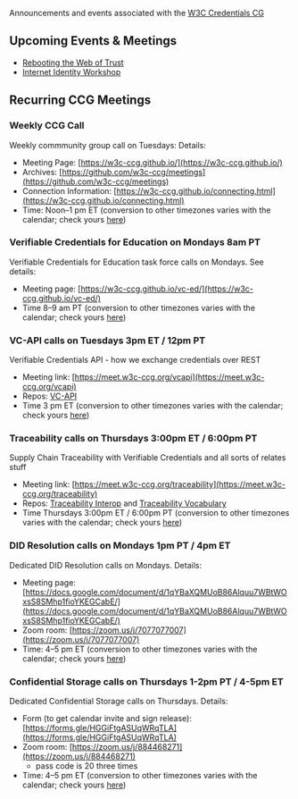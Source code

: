 Announcements and events associated with the [W3C Credentials CG](https://w3c-ccg.github.io)

## Upcoming Events & Meetings

- [Rebooting the Web of Trust](https://www.weboftrust.info/)
- [Internet Identity Workshop](https://internetidentityworkshop.com/)

## Recurring CCG Meetings

### Weekly CCG Call

Weekly commmunity group call on Tuesdays: Details:

- Meeting Page: [https://w3c-ccg.github.io/](https://w3c-ccg.github.io/)
- Archives: [https://github.com/w3c-ccg/meetings](https://github.com/w3c-ccg/meetings)
- Connection Information: [https://w3c-ccg.github.io/connecting.html](https://w3c-ccg.github.io/connecting.html)
- Time: Noon–1 pm ET (conversion to other timezones varies with the calendar; check yours [here](https://www.timeanddate.com/worldclock/converter.html))


### Verifiable Credentials for Education on Mondays 8am PT

Verifiable Credentials for Education task force calls on Mondays. See details:

- Meeting page: [https://w3c-ccg.github.io/vc-ed/](https://w3c-ccg.github.io/vc-ed/)
- Time 8–9 am PT (conversion to other timezones varies with the calendar; check yours [here](https://www.timeanddate.com/worldclock/converter.html))


### VC-API calls on Tuesdays 3pm ET / 12pm PT

Verifiable Credentials API - how we exchange credentials over REST

- Meeting link: [https://meet.w3c-ccg.org/vcapi](https://meet.w3c-ccg.org/vcapi)
- Repos: [VC-API](https://github.com/w3c-ccg/vc-api/) 
- Time 3 pm ET (conversion to other timezones varies with the calendar; check yours [here](https://www.timeanddate.com/worldclock/converter.html))


### Traceability calls on Thursdays 3:00pm ET / 6:00pm PT  

Supply Chain Traceability with Verifiable Credentials and all sorts of relates stuff

- Meeting link: [https://meet.w3c-ccg.org/traceability](https://meet.w3c-ccg.org/traceability)
- Repos: [Traceability Interop](https://github.com/w3c-ccg/traceability-interop/) and [Traceability Vocabulary](https://github.com/w3c-ccg/traceability-vocab/)
- Time Thursdays 3:00pm ET / 6:00pm PT (conversion to other timezones varies with the calendar; check yours [here](https://www.timeanddate.com/worldclock/converter.html))


### DID Resolution calls on Mondays 1pm PT / 4pm ET

Dedicated DID Resolution calls on Mondays. Details:

- Meeting page: [https://docs.google.com/document/d/1qYBaXQMUoB86Alquu7WBtWOxsS8SMhp1fioYKEGCabE/](https://docs.google.com/document/d/1qYBaXQMUoB86Alquu7WBtWOxsS8SMhp1fioYKEGCabE/)
- Zoom room: [https://zoom.us/j/7077077007](https://zoom.us/j/7077077007)
- Time: 4–5 pm ET (conversion to other timezones varies with the calendar; check yours [here](https://www.timeanddate.com/worldclock/converter.html))


### Confidential Storage calls on Thursdays 1-2pm PT / 4-5pm ET

Dedicated Confidential Storage calls on Thursdays. Details:

- Form (to get calendar invite and sign release): [https://forms.gle/HGGiFtgASUqWRqTLA](https://forms.gle/HGGiFtgASUqWRqTLA)
- Zoom room: [https://zoom.us/j/884468271](https://zoom.us/j/884468271) 
    - pass code is 20 three times
- Time: 4–5 pm ET (conversion to other timezones varies with the calendar; check yours [here](https://www.timeanddate.com/worldclock/converter.html))



